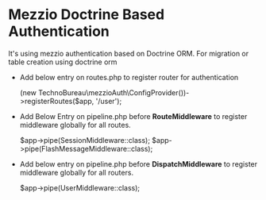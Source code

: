# Mezzio Doctrine Based Authentication

It's using mezzio authentication based on Doctrine ORM. For migration or table creation
using doctrine orm

* Add below entry on routes.php to register router for authentication

    (new TechnoBureau\mezzioAuth\ConfigProvider())->registerRoutes($app, '/user');

* Add Below Entry on pipeline.php before **RouteMiddleware** to register middleware globally for all routes.


    $app->pipe(SessionMiddleware::class);
    $app->pipe(FlashMessageMiddleware::class);

* Add below entry on pipeline.php before **DispatchMiddleware** to register middleware globally for all routers.

    $app->pipe(UserMiddleware::class);

